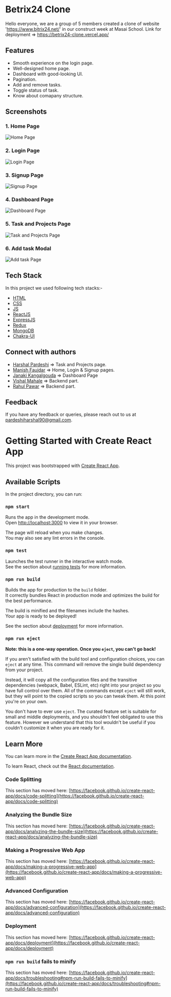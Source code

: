 # Betrix24 Clone
Hello everyone, we are a group of 5 members created a clone of website 'https://www.bitrix24.net/' in our construct week at Masai School. Link for deployment => https://betrix24-clone.vercel.app/


## Features

- Smooth experience on the login page.
- Well-designed home page.
- Dashboard with good-looking UI.
- Pagination.
- Add and remove tasks.
- Toggle status of task.
- Know about comapany structure.


## Screenshots

### 1. Home Page
![Home Page](./frontend/src/assets/homePage.png)
### 2. Login Page
![Login Page](./frontend/src/assets/loginPage.png)
### 3. Signup Page
![Signup Page](./frontend/src/assets/signupPage.png)
### 4. Dashboard Page
![Dashboard Page](./frontend/src/assets/dashboardPage.png)
### 5. Task and Projects Page
![Task and Projects Page](./frontend/src/assets/taskAndProjectsPage.png)
### 6. Add task Modal
![Add task Page](./frontend/src/assets/addTaskModal.png)


## Tech Stack

In this project we used following tech stacks:- 
- [HTML](https://developer.mozilla.org/en-US/docs/Web/HTML)
- [CSS](https://developer.mozilla.org/en-US/docs/Web/CSS)
- [JS](https://developer.mozilla.org/en-US/docs/Web/JavaScript)
- [ReactJS](https://reactjs.org/)
- [ExpressJS](https://expressjs.com/)
- [Redux](https://redux.js.org/)
- [MongoDB](https://www.mongodb.com/)
- [Chakra-UI](https://chakra-ui.com/)


## Connect with authors

- [Harshal Pardeshi](https://www.linkedin.com/in/harshalpardeshi/) => Task and Projects page.
- [Manish Faujdar](https://www.linkedin.com/in/manish-faujdar-b485b2172/) => Home, Login & Signup pages.
- [Janaki Kangalgouda](https://www.linkedin.com/in/janaki-kangalgouda-809936169/) => Dashboard Page
- [Vishal Mahale](https://www.linkedin.com/in/vishal-mahale-87688a192/) => Backend part.
- [Rahul Pawar](https://www.linkedin.com/in/rahul-pawar-8138641a7/) => Backend part.


## Feedback

If you have any feedback or queries, please reach out to us at pardeshiharshal90@gmail.com.


# Getting Started with Create React App

This project was bootstrapped with [Create React App](https://github.com/facebook/create-react-app).

## Available Scripts

In the project directory, you can run:

### `npm start`

Runs the app in the development mode.\
Open [http://localhost:3000](http://localhost:3000) to view it in your browser.

The page will reload when you make changes.\
You may also see any lint errors in the console.

### `npm test`

Launches the test runner in the interactive watch mode.\
See the section about [running tests](https://facebook.github.io/create-react-app/docs/running-tests) for more information.

### `npm run build`

Builds the app for production to the `build` folder.\
It correctly bundles React in production mode and optimizes the build for the best performance.

The build is minified and the filenames include the hashes.\
Your app is ready to be deployed!

See the section about [deployment](https://facebook.github.io/create-react-app/docs/deployment) for more information.

### `npm run eject`

**Note: this is a one-way operation. Once you `eject`, you can't go back!**

If you aren't satisfied with the build tool and configuration choices, you can `eject` at any time. This command will remove the single build dependency from your project.

Instead, it will copy all the configuration files and the transitive dependencies (webpack, Babel, ESLint, etc) right into your project so you have full control over them. All of the commands except `eject` will still work, but they will point to the copied scripts so you can tweak them. At this point you're on your own.

You don't have to ever use `eject`. The curated feature set is suitable for small and middle deployments, and you shouldn't feel obligated to use this feature. However we understand that this tool wouldn't be useful if you couldn't customize it when you are ready for it.

## Learn More

You can learn more in the [Create React App documentation](https://facebook.github.io/create-react-app/docs/getting-started).

To learn React, check out the [React documentation](https://reactjs.org/).

### Code Splitting

This section has moved here: [https://facebook.github.io/create-react-app/docs/code-splitting](https://facebook.github.io/create-react-app/docs/code-splitting)

### Analyzing the Bundle Size

This section has moved here: [https://facebook.github.io/create-react-app/docs/analyzing-the-bundle-size](https://facebook.github.io/create-react-app/docs/analyzing-the-bundle-size)

### Making a Progressive Web App

This section has moved here: [https://facebook.github.io/create-react-app/docs/making-a-progressive-web-app](https://facebook.github.io/create-react-app/docs/making-a-progressive-web-app)

### Advanced Configuration

This section has moved here: [https://facebook.github.io/create-react-app/docs/advanced-configuration](https://facebook.github.io/create-react-app/docs/advanced-configuration)

### Deployment

This section has moved here: [https://facebook.github.io/create-react-app/docs/deployment](https://facebook.github.io/create-react-app/docs/deployment)

### `npm run build` fails to minify

This section has moved here: [https://facebook.github.io/create-react-app/docs/troubleshooting#npm-run-build-fails-to-minify](https://facebook.github.io/create-react-app/docs/troubleshooting#npm-run-build-fails-to-minify)
